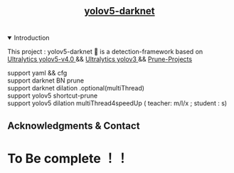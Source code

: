 #
## <div align="center"><a href="https://xiaoxiaochenxu.top">yolov5-darknet<br></a></div>
#

<details open>
<summary>Introduction</summary>
<p>
This project :  yolov5-darknet 🚀 is a detection-framework based on <a href="https://github.com/ultralytics/yolov5">Ultralytics yolov5-v4.0 </a> &&  <a href="https://github.com/ultralytics/yolov3/tree/archive">Ultralytics yolov3 </a>   &&  <a href="https://github.com/SpursLipu/YOLOv3v4-ModelCompression-MultidatasetTraining-Multibackbone">Prune-Projects </a> <br>

support yaml && cfg <br> 
support darknet BN prune <br> 
support darknet dilation .optional(multiThread) <br> 
support yolov5 shortcut-prune <br> 
support yolov5 dilation multiThread4speedUp ( teacher: m/l/x ; student : s) <br>

</p>
</details>

## Acknowledgments & Contact

# To Be complete ！！
